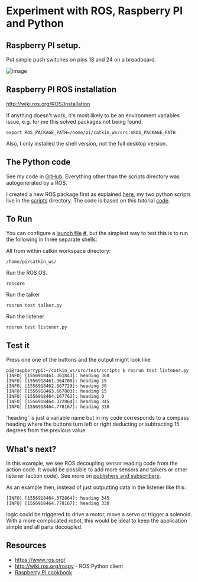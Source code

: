 # Experiment with ROS, Raspberry PI and Python

## Raspberry PI setup.

Put simple push switches on pins 18 and 24 on a breadboard.

![image](https://klausharris.files.wordpress.com/2019/05/img_20190504_081019052.jpg)

## Raspberry PI ROS installation

http://wiki.ros.org/ROS/Installation

If anything doesn't work, it's most likely to be an environment variables issue, e.g. for me this solved packages not being found.

```
export ROS_PACKAGE_PATH=/home/pi/catkin_ws/src:$ROS_PACKAGE_PATH
```

Also, I only installed the shell version, not the full desktop version.

## The Python code

See my code in [GitHub](https://github.com/klasharr/auto_boat/tree/master/test). Everything other than the scripts directory was autogenerated by a ROS.

I created a new ROS package first as explained [here](http://wiki.ros.org/catkin/Tutorials/CreatingPackage), my two python scripts live in the [scripts](https://github.com/klasharr/auto_boat/tree/master/test/scripts) directory. The code is based on this tutorial [code](http://wiki.ros.org/ROS/Tutorials/WritingPublisherSubscriber%28python%29).

## To Run

You can configure a [launch file](http://wiki.ros.org/roslaunch/XML#Example_.launch_XML_Config_Files) [#](http://wiki.ros.org/roslaunch), but the simplest way to test this is to run the following in three separate shells:

All from within catkin workspace directory:

```
/home/pi/catkin_ws/
```

Run the ROS OS.

```
roscore
```

Run the talker

```
rosrun test talker.py
```

Run the listener

```
rosrun test listener.py
```

## Test it

Press one one of the buttons and the output might look like:

```
pi@raspberrypi:~/catkin_ws/src/test/scripts $ rosrun test listener.py 
[INFO] [1556918461.361843]: heading 360
[INFO] [1556918461.964700]: heading 15
[INFO] [1556918462.867729]: heading 30
[INFO] [1556918463.667803]: heading 15
[INFO] [1556918464.167762]: heading 0
[INFO] [1556918464.372864]: heading 345
[INFO] [1556918464.778167]: heading 330
```

'heading' is just a variable name but in my code corresponds to a compass heading where the buttons turn left or right deducting or subtracting 15 degrees from the previous value.

## What's next?

In this example, we see ROS decoupling sensor reading code from the action code. It would be possible to add more sensors and talkers or other listener (action code). See more on [publishers and subscribers](http://wiki.ros.org/roscpp/Overview/Publishers%20and%20Subscribers). 

As an example then, instead of just outputting data in the listener like this:

```
[INFO] [1556918464.372864]: heading 345
[INFO] [1556918464.778167]: heading 330
```

logic could be triggered to drive a motor, move a servo or trigger a solenoid. With a more complicated robot, this would be ideal to keep the application simple and all parts decoupled.

## Resources

- https://www.ros.org/ 
- http://wiki.ros.org/rospy - ROS Python client
- [Raspberry Pi cookbook](http://shop.oreilly.com/product/0636920045182.do)

